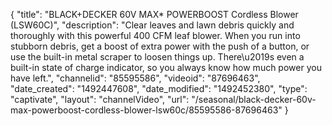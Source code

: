 {
    "title": "BLACK+DECKER 60V MAX* POWERBOOST Cordless Blower (LSW60C)",
    "description": "Clear leaves and lawn debris quickly and thoroughly with this powerful 400 CFM leaf blower. When you run into stubborn debris, get a boost of extra power with the push of a button, or use the built-in metal scraper to loosen things up. There\u2019s even a built-in state of charge indicator, so you always know how much power you have left.",
    "channelid": "85595586",
    "videoid": "87696463",
    "date_created": "1492447608",
    "date_modified": "1492452380",
    "type": "captivate",
    "layout": "channelVideo",
    "url": "\/seasonal\/black-decker-60v-max-powerboost-cordless-blower-lsw60c\/85595586-87696463"
}